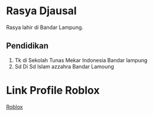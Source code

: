 # Rasya Djausal
Rasya lahir di Bandar Lampung.

## Pendidikan
1. Tk di Sekolah Tunas Mekar Indonesia Bandar lampung
2. Sd Di Sd Islam azzahra Bandar Lamoung

# Link Profile Roblox
[Roblox](https://web.roblox.com/users/271667711/profile)
